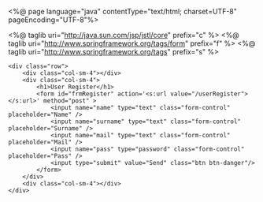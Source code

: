 <%@ page language="java" contentType="text/html; charset=UTF-8"
    pageEncoding="UTF-8"%>

<%@ taglib uri="http://java.sun.com/jsp/jstl/core" prefix="c" %>
<%@ taglib uri="http://www.springframework.org/tags/form" prefix="f" %>
<%@ taglib uri="http://www.springframework.org/tags" prefix="s" %>  
    
    
<!DOCTYPE html>
<html>
<head>
<meta charset="UTF-8">
<title>Insert title here</title>
<link rel="stylesheet" href="https://stackpath.bootstrapcdn.com/bootstrap/4.3.1/css/bootstrap.min.css" integrity="sha384-ggOyR0iXCbMQv3Xipma34MD+dH/1fQ784/j6cY/iJTQUOhcWr7x9JvoRxT2MZw1T" crossorigin="anonymous">
</head>
<body>
<div class="container">
	
	<div class="row">
		<div class="col-sm-4"></div>
		<div class="col-sm-4">
			<h1>User Register</h1>
			<form id="frmRegister" action='<s:url value="/userRegister"></s:url>' method="post" >
				<input name="name" type="text" class="form-control" placeholder="Name" />
				<input name="surname" type="text" class="form-control" placeholder="Surname" />
				<input name="mail" type="text" class="form-control" placeholder="Mail" />
				<input name="pass" type="password" class="form-control" placeholder="Pass" />
				<input type="submit" value="Send" class="btn btn-danger"/>
			</form>
		</div>
		<div class="col-sm-4"></div>
	</div>
	
</div>
</body>
<script src="https://code.jquery.com/jquery-3.3.1.slim.min.js" integrity="sha384-q8i/X+965DzO0rT7abK41JStQIAqVgRVzpbzo5smXKp4YfRvH+8abtTE1Pi6jizo" crossorigin="anonymous"></script>
<script src="https://cdnjs.cloudflare.com/ajax/libs/popper.js/1.14.7/umd/popper.min.js" integrity="sha384-UO2eT0CpHqdSJQ6hJty5KVphtPhzWj9WO1clHTMGa3JDZwrnQq4sF86dIHNDz0W1" crossorigin="anonymous"></script>
<script src="https://stackpath.bootstrapcdn.com/bootstrap/4.3.1/js/bootstrap.min.js" integrity="sha384-JjSmVgyd0p3pXB1rRibZUAYoIIy6OrQ6VrjIEaFf/nJGzIxFDsf4x0xIM+B07jRM" crossorigin="anonymous"></script>
<script>

$(document).ready(function () {
	$("#frmRegister").submit(function () {
		var n = $("input[name='name']").val()
		var s = $("input[name='surname']").val()
		if (n === "" || s === "") {
			alert("Lütfen tüm alanları doldurunuz!")
			return false;
		}
		
	})
})

</script>



</html>
